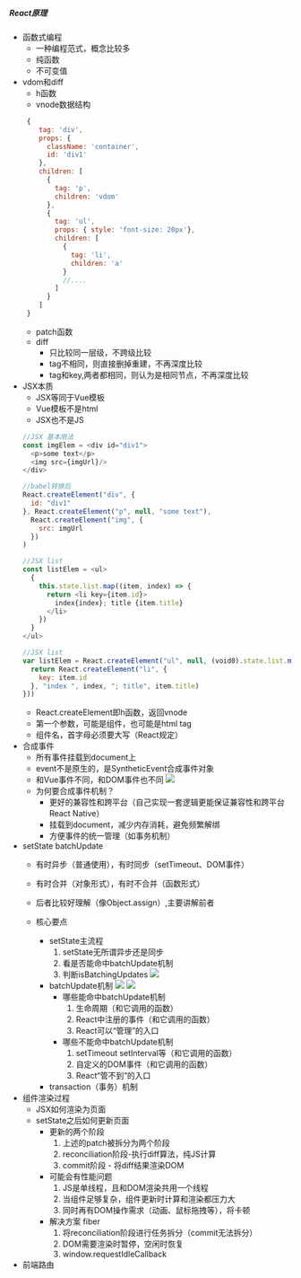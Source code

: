 ##### React原理
- 函数式编程
  - 一种编程范式，概念比较多
  - 纯函数
  - 不可变值
- vdom和diff
  - h函数
  - vnode数据结构
  ```javascript
   {
      tag: 'div',
      props: {
        className: 'container',
        id: 'div1'
      },
      children: [
        {
          tag: 'p',
          children: 'vdom'
        },
        {
          tag: 'ul',
          props: { style: 'font-size: 20px'},
          children: [
            {
              tag: 'li',
              children: 'a'
            } 
            //....
          ]
        }
      ]
   }
  ```
  - patch函数
  - diff
    - 只比较同一层级，不跨级比较
    - tag不相同，则直接删掉重建，不再深度比较
    - tag和key,两者都相同，则认为是相同节点，不再深度比较
- JSX本质
  - JSX等同于Vue模板
  - Vue模板不是html
  - JSX也不是JS
  ```javascript
  //JSX 基本用法
  const imgElem = <div id="div1">
    <p>some text</p>
    <img src={imgUrl}/>
  </div>
  
  //babel转换后
  React.createElement("div", {
    id: "div1"
  }, React.createElement("p", null, "some text"), 
    React.createElement("img", {
      src: imgUrl
    })
  )
  ```
  ```javascript
  //JSX list
  const listElem = <ul>
    {
      this.state.list.map((item, index) => {
        return <li key={item.id}>
          index{index}; title {item.title}
        </li>
      })
    }
  </ul>
  
  //JSX list
  var listElem = React.createElement("ul", null, (void0).state.list.map(function (item, index) {
    return React.createElement("li", {
      key: item.id
    }, "index ", index, "; title", item.title)
  }))
  ```
  - React.createElement即h函数，返回vnode
  - 第一个参数，可能是组件，也可能是html tag
  - 组件名，首字母必须要大写（React规定） 
- 合成事件
  - 所有事件挂载到document上
  - event不是原生的，是SyntheticEvent合成事件对象
  - 和Vue事件不同，和DOM事件也不同
  [![](https://image.prntscr.com/image/-sxjckNhQE2lq-gzi2iO9w.png)](https://image.prntscr.com/image/-sxjckNhQE2lq-gzi2iO9w.png "markdown")
  - 为何要合成事件机制？
    - 更好的兼容性和跨平台（自己实现一套逻辑更能保证兼容性和跨平台React Native）
    - 挂载到document，减少内存消耗，避免频繁解绑
    - 方便事件的统一管理（如事务机制）
- setState batchUpdate
  - 有时异步（普通使用），有时同步（setTimeout、DOM事件）
  - 有时合并（对象形式），有时不合并（函数形式）
  - 后者比较好理解（像Object.assign）,主要讲解前者
  
  - 核心要点 
    - setState主流程
      1. setState无所谓异步还是同步
      2. 看是否能命中batchUpdate机制
      3. 判断isBatchingUpdates
      [![](https://image.prntscr.com/image/_PDWekLzRwyUsLvc9RliKw.png)](https://image.prntscr.com/image/_PDWekLzRwyUsLvc9RliKw.png "markdown")  
    - batchUpdate机制
      [![](https://image.prntscr.com/image/Lsaq4J0tT1yBNqbo6TCyEw.png)](https://image.prntscr.com/image/Lsaq4J0tT1yBNqbo6TCyEw.png "markdown")
      [![](https://image.prntscr.com/image/9Cw861haTt2iaMt7fIaVcA.png)](https://image.prntscr.com/image/9Cw861haTt2iaMt7fIaVcA.png "markdown")
      - 哪些能命中batchUpdate机制
        1. 生命周期（和它调用的函数）
        2. React中注册的事件（和它调用的函数）
        3. React可以“管理”的入口
      - 哪些不能命中batchUpdate机制
        1. setTimeout setInterval等（和它调用的函数）
        2. 自定义的DOM事件（和它调用的函数）
        3. React“管不到”的入口
    - transaction（事务）机制 
- 组件渲染过程
  - JSX如何渲染为页面 
  - setState之后如何更新页面
    - 更新的两个阶段
      1. 上述的patch被拆分为两个阶段
      2. reconciliation阶段-执行diff算法，纯JS计算
      3. commit阶段 - 将diff结果渲染DOM
    - 可能会有性能问题
      1. JS是单线程，且和DOM渲染共用一个线程
      2. 当组件足够复杂，组件更新时计算和渲染都压力大
      3. 同时再有DOM操作需求（动画、鼠标拖拽等），将卡顿 
    - 解决方案 fiber
      1. 将reconciliation阶段进行任务拆分（commit无法拆分）
      2. DOM需要渲染时暂停，空闲时恢复
      3. window.requestIdleCallback
- 前端路由
